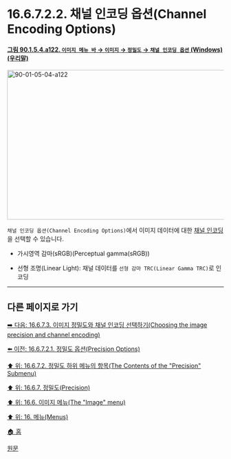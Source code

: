# 16.6.7.2.2. 채널 인코딩 옵션(Channel Encoding Options)

<a id="90-01-05-04-a122"></a>

#### [그림 90.1.5.4.a122. `이미지 메뉴 바` → `이미지` → `정밀도` → `채널 인코딩 옵션` (Windows) (우리말)](./90-01-05-04-precision.md#90-01-05-04-a122)
<img width="568" height="348" alt="90-01-05-04-a122" src="https://github.com/user-attachments/assets/e8168814-40ab-4561-b811-ef3346e395a3" />

`채널 인코딩 옵션(Channel Encoding Options)`에서 이미지 데이터에 대한 [채널 인코딩](./19-glossaryx-channel_encoding.md)을 선택할 수 있습니다.

- 가시영역 감마(sRGB)(Perceptual gamma(sRGB))

- 선형 조명(Linear Light): 채널 데이터를 `선형 감마 TRC(Linear Gamma TRC)`로 인코딩

***

## 다른 페이지로 가기

[➡️ 다음: 16.6.7.3. 이미지 정밀도와 채널 인코딩 선택하기(Choosing the image precision and channel encoding)](./16-06-07-03-choosing_the_image_precision_and_channel_encoding.md)

[⬅️ 이전: 16.6.7.2.1. 정밀도 옵션(Precision Options)](./16-06-07-02-01-precision_options.md)

[⬆️ 위: 16.6.7.2. 정밀도 하위 메뉴의 항목(The Contents of the "Precision" Submenu)](./16-06-07-02-00-the_contents_of_the_precision_submenu.md)

[⬆️ 위: 16.6.7. 정밀도(Precision)](./16-06-07-00-precision.md)

[⬆️ 위: 16.6. 이미지 메뉴(The "Image" menu)](./16-06-00-the-image-menu.md)

[⬆️ 위: 16. 메뉴(Menus)](./16-00-menus.md)

[🏠 홈](./00-home.md)

[원문](https://docs.gimp.org/2.10/ko/gimp-image-precision.html#idm26587)